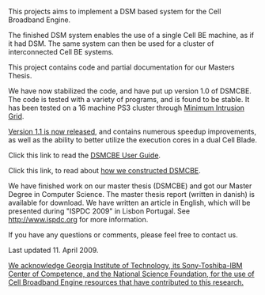 This projects aims to implement a DSM based system for the Cell Broadband Engine.

The finished DSM system enables the use of a single Cell BE machine, as if it had DSM. The same system can then be used for a cluster of interconnected Cell BE systems.

This project contains code and partial documentation for our Masters Thesis.

We have now stabilized the code, and have put up version 1.0 of DSMCBE.
The code is tested with a variety of programs, and is found to be stable.
It has been tested on a 16 machine PS3 cluster through [Minimum Intrusion Grid](http://www.migrid.org).

[Version 1.1 is now released](http://code.google.com/p/dsmcbe/downloads/list), and contains numerous speedup improvements, as well as the ability to better utilize the execution cores in a dual Cell Blade.

Click this link to read the [DSMCBE User Guide](UserGuide.md).

Click this link, to read about [how we constructed DSMCBE](ConstructionOfDSMCBE.md).

We have finished work on our master thesis (DSMCBE) and got our Master Degree in Computer Science. The master thesis report (written in danish) is available for download. We have written an article in English, which will be presented during "ISPDC 2009" in Lisbon Portugal. See http://www.ispdc.org for more information.

If you have any questions or comments, please feel free to contact us.

Last updated 11. April 2009.

[We acknowledge Georgia Institute of Technology, its Sony-Toshiba-IBM Center of Competence, and the National Science Foundation, for the use of Cell Broadband Engine resources that have contributed to this research.](http://wiki.cc.gatech.edu/cellbuzz/index.php)